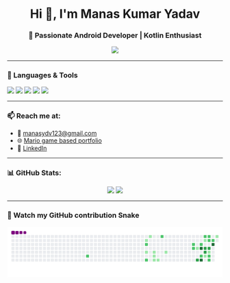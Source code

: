 <h1 align="center">Hi 👋, I'm Manas Kumar Yadav</h1>
<h3 align="center">🚀 Passionate Android Developer | Kotlin Enthusiast</h3>

<p align="center">
  <img src="https://readme-typing-svg.herokuapp.com?color=6A5ACD&size=24&center=true&vCenter=true&width=600&lines=Welcome+to+my+GitHub!;Kotlin,+Jetpack+Compose,+N8N+Automation;Let’s+build+something+awesome+🚀" />
</p>

---

### 🔧 Languages & Tools
<p>
  <img src="https://img.shields.io/badge/Kotlin-%230095D5.svg?style=for-the-badge&logo=kotlin&logoColor=white"/>
  <img src="https://img.shields.io/badge/Java-%23ED8B00.svg?style=for-the-badge&logo=java&logoColor=white"/>
  <img src="https://img.shields.io/badge/Android-%233DDC84.svg?style=for-the-badge&logo=android&logoColor=white"/>
  <img src="https://img.shields.io/badge/GitHub-%23121011.svg?style=for-the-badge&logo=github&logoColor=white"/>
  <img src="https://img.shields.io/badge/N8N-%23EF6C00.svg?style=for-the-badge&logo=n8n&logoColor=white"/>
</p>

---

### 📫 Reach me at:
- 📧 [manasydv123@gmail.com](mailto:manasydv123@gmail.com)
- 🌐 [Mario game based portfolio](https://your-portfolio.com)
- 💼 [LinkedIn](https://www.linkedin.com/in/manas-kumar-yadav-26013a287/)

---

### 📊 GitHub Stats:
<p align="center">
  <img src="https://github-readme-stats.vercel.app/api?username=rookiecoder910&show_icons=true&theme=radical" />
  <img src="https://github-readme-stats.vercel.app/api/top-langs/?username=rookiecoder910&layout=compact&theme=radical" />
</p>

---

### 🐍 Watch my GitHub contribution Snake
<p align="center">
  <img src="https://github.com/rookiecoder910/snk/blob/output/github-contribution-grid-snake.gif?raw=true" alt="snake gif" />
</p>
